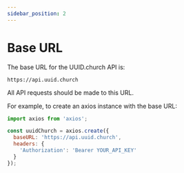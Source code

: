 ```yaml
---
sidebar_position: 2
---
```


# Base URL

The base URL for the UUID.church API is:

```
https://api.uuid.church
```

All API requests should be made to this URL.

For example, to create an axios instance with the base URL:

```javascript
import axios from 'axios';

const uuidChurch = axios.create({
  baseURL: 'https://api.uuid.church',
  headers: {
    'Authorization': 'Bearer YOUR_API_KEY'
  }
});
```